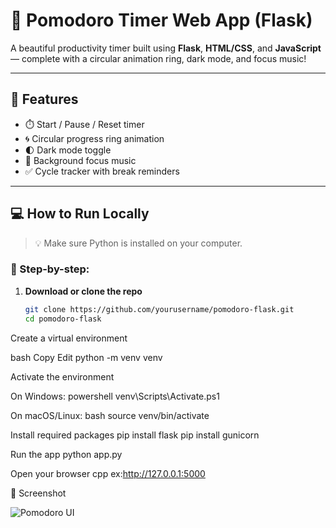 # 🍅 Pomodoro Timer Web App (Flask)

A beautiful productivity timer built using **Flask**, **HTML/CSS**, and **JavaScript** — complete with a circular animation ring, dark mode, and focus music!

---

## 🚀 Features

- ⏱️ Start / Pause / Reset timer
- 🌀 Circular progress ring animation
- 🌓 Dark mode toggle
- 🎵 Background focus music
- ✅ Cycle tracker with break reminders

---

## 💻 How to Run Locally

> 💡 Make sure Python is installed on your computer.

### 🧱 Step-by-step:

1. **Download or clone the repo**
   ```bash
   git clone https://github.com/yourusername/pomodoro-flask.git
   cd pomodoro-flask


Create a virtual environment

bash
Copy
Edit
python -m venv venv

Activate the environment

On Windows:
powershell
venv\Scripts\Activate.ps1

On macOS/Linux:
bash
source venv/bin/activate

Install required packages
pip install flask
pip install gunicorn

Run the app
python app.py

Open your browser
cpp
ex:http://127.0.0.1:5000


📸 Screenshot

![Pomodoro UI](screenshot.png)
